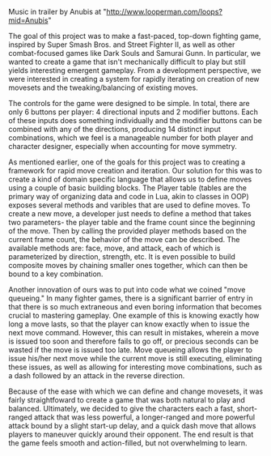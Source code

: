 Music in trailer by Anubis at "http://www.looperman.com/loops?mid=Anubis"

The goal of this project was to make a fast-paced, top-down fighting game, inspired by Super Smash Bros. and Street Fighter II, as well as other combat-focused games like Dark Souls and Samurai Gunn.  In particular, we wanted to create a game that isn't mechanically difficult to play but still yields interesting emergent gameplay.  From a development perspective, we were interested in creating a system for rapidly iterating on creation of new movesets and the tweaking/balancing of existing moves.

The controls for the game were designed to be simple.  In total, there are only 6 buttons per player: 4 directional inputs and 2 modifier buttons.  Each of these inputs does something individually and the modifier buttons can be combined with any of the directions, producing 14 distinct input combinations, which we feel is a manageable number for both player and character designer, especially when accounting for move symmetry.

As mentioned earlier, one of the goals for this project was to creating a framework for rapid move creation and iteration.  Our solution for this was to create a kind of domain specific language that allows us to define moves using a couple of basic building blocks.  The Player table (tables are the primary way of organizing data and code in Lua, akin to classes in OOP) exposes several methods and varibles that are used to define moves.  To create a new move, a developer just needs to define a method that takes two parameters- the player table and the frame count since the beginning of the move.  Then by calling the provided player methods based on the current frame count, the behavior of the move can be described.  The available methods are: face, move, and attack, each of which is parameterized by direction, strength, etc.  It is even possible to build composite moves by chaining smaller ones together, which can then be bound to a key combination.

Another innovation of ours was to put into code what we coined "move queueing."  In many fighter games, there is a significant barrier of entry in that there is so much extraneous and even boring information that becomes crucial to mastering gameplay.  One example of this is knowing exactly how long a move lasts, so that the player can know exactly when to issue the next move command.  However, this can result in mistakes, wherein a move is issued too soon and therefore fails to go off, or precious seconds can be wasted if the move is issued too late.  Move queueing allows the player to issue his/her next move while the current move is still executing, eliminating these issues, as well as allowing for interesting move combinations, such as a dash followed by an attack in the reverse direction.

Because of the ease with which we can define and change movesets, it was fairly straightfoward to create a game that was both natural to play and balanced.  Ultimately, we decided to give the characters each a fast, short-ranged attack that was less powerful, a longer-ranged and more powerful attack bound by a slight start-up delay, and a quick dash move that allows players to maneuver quickly around their opponent.  The end result is that the game feels smooth and action-filled, but not overwhelming to learn.